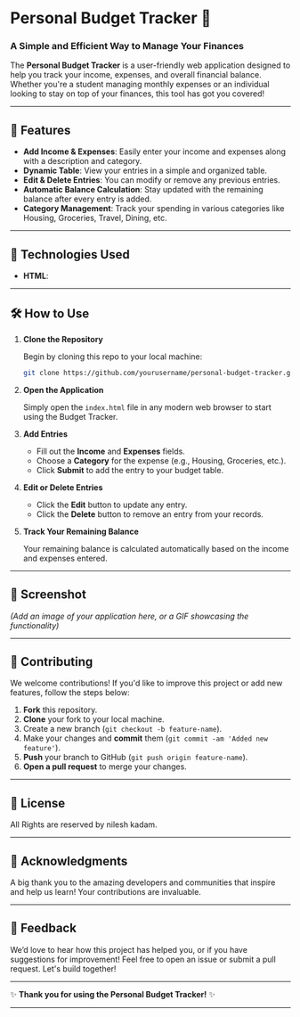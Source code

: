 
#  Personal Budget Tracker 💸

### **A Simple and Efficient Way to Manage Your Finances**

The **Personal Budget Tracker** is a user-friendly web application designed to help you track your income, expenses, and overall financial balance. Whether you're a student managing monthly expenses or an individual looking to stay on top of your finances, this tool has got you covered!

---

## 🌟 Features

- **Add Income & Expenses**: Easily enter your income and expenses along with a description and category.
- **Dynamic Table**: View your entries in a simple and organized table.
- **Edit & Delete Entries**: You can modify or remove any previous entries.
- **Automatic Balance Calculation**: Stay updated with the remaining balance after every entry is added.
- **Category Management**: Track your spending in various categories like Housing, Groceries, Travel, Dining, etc.

---

## 🚀 Technologies Used

- **HTML**:

---

## 🛠 How to Use

1. **Clone the Repository**

   Begin by cloning this repo to your local machine:

   ```bash
   git clone https://github.com/yourusername/personal-budget-tracker.git
   ```

2. **Open the Application**

   Simply open the `index.html` file in any modern web browser to start using the Budget Tracker.

3. **Add Entries**

   - Fill out the **Income** and **Expenses** fields.
   - Choose a **Category** for the expense (e.g., Housing, Groceries, etc.).
   - Click **Submit** to add the entry to your budget table.

4. **Edit or Delete Entries**

   - Click the **Edit** button to update any entry.
   - Click the **Delete** button to remove an entry from your records.

5. **Track Your Remaining Balance**

   Your remaining balance is calculated automatically based on the income and expenses entered.

---

## 📸 Screenshot

*(Add an image of your application here, or a GIF showcasing the functionality)*

---

## 👥 Contributing

We welcome contributions! If you'd like to improve this project or add new features, follow the steps below:

1. **Fork** this repository.
2. **Clone** your fork to your local machine.
3. Create a new branch (`git checkout -b feature-name`).
4. Make your changes and **commit** them (`git commit -am 'Added new feature'`).
5. **Push** your branch to GitHub (`git push origin feature-name`).
6. **Open a pull request** to merge your changes.

---

## 📜 License

All Rights are reserved by nilesh kadam.

---

## 🎉 Acknowledgments

A big thank you to the amazing developers and communities that inspire and help us learn! Your contributions are invaluable.

---

## 💬 Feedback

We’d love to hear how this project has helped you, or if you have suggestions for improvement! Feel free to open an issue or submit a pull request. Let's build together!

---

✨ **Thank you for using the Personal Budget Tracker!** ✨

---
